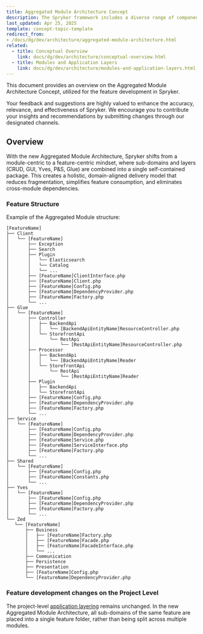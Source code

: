 ```yaml
---
title: Aggregated Module Architecture Concept
description: The Spryker framework includes a diverse range of components designed to address common challenges and streamline development processes. These components establish conventions and guidelines to ensure appropriate application responses.
last_updated: Apr 25, 2025
template: concept-topic-template
redirect_from:
- /docs/dg/dev/architecture/aggregated-module-architecture.html
related:
  - title: Conceptual Overview
    link: docs/dg/dev/architecture/conceptual-overview.html
  - title: Modules and Application Layers
    link: docs/dg/dev/architecture/modules-and-application-layers.html
---
```


This document provides an overview on the Aggregated Module Architecture Concept, utilized for the feature development in Spryker.

Your feedback and suggestions are highly valued to enhance the accuracy, relevance, and effectiveness of Spryker. We encourage you to contribute your insights and recommendations by submitting changes through our designated channels.

## Overview

With the new Aggregated Module Architecture, Spryker shifts from a module-centric to a feature-centric mindset, where sub-domains and layers (CRUD, GUI, Yves, P&S, Glue) are combined into a single self-contained package. This creates a holistic, domain-aligned delivery model that reduces fragmentation, simplifies feature consumption, and eliminates cross-module dependencies.

### Feature Structure

Example of the Aggregated Module structure:
```text
[FeatureName]
├── Client
│   └── [FeatureName]
│       ├── Exception
│       ├── Search
│       ├── Plugin
│       │   └── Elasticsearch
│       │   └── Catalog
│       │   └── ... 
│       ├── [FeatureName]ClientInterface.php
│       ├── [FeatureName]Client.php
│       ├── [FeatureName]Config.php
│       ├── [FeatureName]DependencyProvider.php
│       ├── [FeatureName]Factory.php
│       └── ...
├── Glue
│   └── [FeatureName] 
│       ├── Controller
│       │   ├── BackendApi
│       │   │   └── [BackendApiEntityName]ResourceController.php
│       │   └── StorefrontApi
│       │       └── RestApi
│       │           └── [RestApiEntityName]ResourceController.php
│       ├── Processor
│       │   ├── BackendApi
│       │   │   └── [BackendApiEntityName]Reader
│       │   └── StorefrontApi
│       │       └── RestApi
│       │           └── [RestApiEntityName]Reader
│       ├── Plugin
│       │   ├── BackendApi
│       │   └── StorefrontApi
│       ├── [FeatureName]Config.php
│       ├── [FeatureName]DependencyProvider.php
│       ├── [FeatureName]Factory.php
│       └── ...
├── Service
│   └── [FeatureName]
│       ├── [FeatureName]Config.php
│       ├── [FeatureName]DependencyProvider.php
│       ├── [FeatureName]Service.php
│       ├── [FeatureName]ServiceInterface.php
│       ├── [FeatureName]Factory.php
│       └── ...
├── Shared
│   └── [FeatureName]
│       ├── [FeatureName]Config.php
│       ├── [FeatureName]Constants.php
│       └── ...
├── Yves
│   └── [FeatureName]
│       ├── [FeatureName]Config.php
│       ├── [FeatureName]DependencyProvider.php
│       ├── [FeatureName]Factory.php
│       └── ...
└── Zed
   └── [FeatureName]
       ├── Business
       │   ├── [FeatureName]Factory.php
       │   ├── [FeatureName]Facade.php
       │   ├── [FeatureName]FacadeInterface.php
       │   └── ...
       ├── Communication
       ├── Persistence
       ├── Presentation 
       ├── [FeatureName]Config.php
       └── [FeatureName]DependencyProvider.php
```

### Feature development changes on the Project Level

The project-level [application layering](https://docs.spryker.com/docs/dg/dev/architecture/architectural-convention#application-layers) remains unchanged.
In the new Aggregated Module Architecture, all sub-domains of the same feature are placed into a single feature folder, rather than being split across multiple modules.
